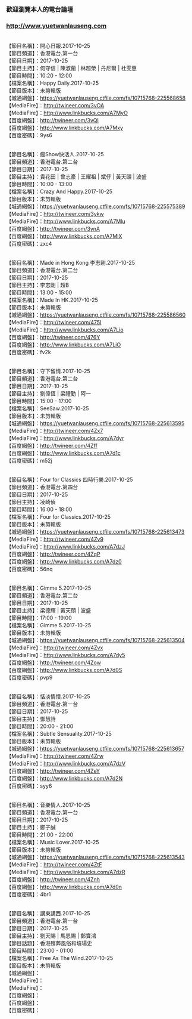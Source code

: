 ### 歡迎瀏覽本人的電台論壇
### http://www.yuetwanlauseng.com

<br>【節目名稱】：開心日報.2017-10-25
<br>【節目頻道】：香港電台.第一台
<br>【節目日期】：2017-10-25
<br>【節目主持】：何守信 | 陳淑蘭 | 林超榮 | 丹尼爾 | 杜雯惠
<br>【節目時間】：10:20 - 12:00
<br>【檔案名稱】：Happy Daily.2017-10-25
<br>【節目版本】：未剪輯版
<br>【城通網盤】：https://yuetwanlauseng.ctfile.com/fs/10715768-225568658
<br>【MediaFire】：http://twineer.com/3vOA
<br>【MediaFire】：http://www.linkbucks.com/A7MyO
<br>【百度網盤】：http://twineer.com/3vQI
<br>【百度網盤】：http://www.linkbucks.com/A7Mxy
<br>【百度密碼】：9ys6

<br>【節目名稱】：瘋Show快活人.2017-10-25
<br>【節目頻道】：香港電台.第二台
<br>【節目日期】：2017-10-25
<br>【節目主持】：貴花田 | 曾志豪 | 王耀祖 | 斌仔 | 黃天頤 | 波盛
<br>【節目時間】：10:00 - 13:00
<br>【檔案名稱】：Crazy And Happy.2017-10-25
<br>【節目版本】：未剪輯版
<br>【城通網盤】：https://yuetwanlauseng.ctfile.com/fs/10715768-225575389
<br>【MediaFire】：http://twineer.com/3ykw
<br>【MediaFire】：http://www.linkbucks.com/A7Mlu
<br>【百度網盤】：http://twineer.com/3ynA
<br>【百度網盤】：http://www.linkbucks.com/A7MlX
<br>【百度密碼】：zxc4

<br>【節目名稱】：Made in Hong Kong 李志剛.2017-10-25
<br>【節目頻道】：香港電台.第二台
<br>【節目日期】：2017-10-25
<br>【節目主持】：李志剛 | 超B
<br>【節目時間】：13:00 - 15:00
<br>【檔案名稱】：Made In HK.2017-10-25
<br>【節目版本】：未剪輯版
<br>【城通網盤】：https://yuetwanlauseng.ctfile.com/fs/10715768-225586560
<br>【MediaFire】：http://twineer.com/475I
<br>【MediaFire】：http://www.linkbucks.com/A7Lio
<br>【百度網盤】：http://twineer.com/476Y
<br>【百度網盤】：http://www.linkbucks.com/A7LiO
<br>【百度密碼】：fv2k

<br>【節目名稱】：守下留情.2017-10-25
<br>【節目頻道】：香港電台.第二台
<br>【節目日期】：2017-10-25
<br>【節目主持】：劉偉恆 | 梁禮勤 | 阿一
<br>【節目時間】：15:00 - 17:00
<br>【檔案名稱】：SeeSaw.2017-10-25
<br>【節目版本】：未剪輯版
<br>【城通網盤】：https://yuetwanlauseng.ctfile.com/fs/10715768-225613595
<br>【MediaFire】：http://twineer.com/4Zx7
<br>【MediaFire】：http://www.linkbucks.com/A7dyr
<br>【百度網盤】：http://twineer.com/4Zff
<br>【百度網盤】：http://www.linkbucks.com/A7d1c
<br>【百度密碼】：m52j

<br>【節目名稱】：Four for Classics 四時行樂.2017-10-25
<br>【節目頻道】：香港電台.第四台
<br>【節目日期】：2017-10-25
<br>【節目主持】：凌崎偵
<br>【節目時間】：16:00 - 18:00
<br>【檔案名稱】：Four for Classics.2017-10-25
<br>【節目版本】：未剪輯版
<br>【城通網盤】：https://yuetwanlauseng.ctfile.com/fs/10715768-225613473
<br>【MediaFire】：http://twineer.com/4Zv9
<br>【MediaFire】：http://www.linkbucks.com/A7dzJ
<br>【百度網盤】：http://twineer.com/4ZqP
<br>【百度網盤】：http://www.linkbucks.com/A7dz0
<br>【百度密碼】：56nq

<br>【節目名稱】：Gimme 5.2017-10-25
<br>【節目頻道】：香港電台.第二台
<br>【節目日期】：2017-10-25
<br>【節目主持】：梁德輝 | 黃天頤 | 波盛
<br>【節目時間】：17:00 - 19:00
<br>【檔案名稱】：Gimme 5.2017-10-25
<br>【節目版本】：未剪輯版
<br>【城通網盤】：https://yuetwanlauseng.ctfile.com/fs/10715768-225613504
<br>【MediaFire】：http://twineer.com/4Zvx
<br>【MediaFire】：http://www.linkbucks.com/A7dy5
<br>【百度網盤】：http://twineer.com/4Zow
<br>【百度網盤】：http://www.linkbucks.com/A7d0S
<br>【百度密碼】：pvp9

<br>【節目名稱】：恬淡情懷.2017-10-25
<br>【節目頻道】：香港電台.第一台
<br>【節目日期】：2017-10-25
<br>【節目主持】：鄧慧詩
<br>【節目時間】：20:00 - 21:00
<br>【檔案名稱】：Subtle Sensuality.2017-10-25
<br>【節目版本】：未剪輯版
<br>【城通網盤】：https://yuetwanlauseng.ctfile.com/fs/10715768-225613657
<br>【MediaFire】：http://twineer.com/4Zrw
<br>【MediaFire】：http://www.linkbucks.com/A7dzV
<br>【百度網盤】：http://twineer.com/4ZeY
<br>【百度網盤】：http://www.linkbucks.com/A7d2N
<br>【百度密碼】：syy6

<br>【節目名稱】：音樂情人.2017-10-25
<br>【節目頻道】：香港電台.第一台
<br>【節目日期】：2017-10-25
<br>【節目主持】：鄭子誠
<br>【節目時間】：21:00 - 22:00
<br>【檔案名稱】：Music Lover.2017-10-25
<br>【節目版本】：未剪輯版
<br>【城通網盤】：https://yuetwanlauseng.ctfile.com/fs/10715768-225613543
<br>【MediaFire】：http://twineer.com/4ZtF
<br>【MediaFire】：http://www.linkbucks.com/A7dzR
<br>【百度網盤】：http://twineer.com/4Znh
<br>【百度網盤】：http://www.linkbucks.com/A7d0n
<br>【百度密碼】：4br1

<br>【節目名稱】：講東講西.2017-10-25
<br>【節目頻道】：香港電台.第一台
<br>【節目日期】：2017-10-25
<br>【節目主持】：劉天賜 | 馬恩賜 | 鄭寶鴻
<br>【節目話題】：香港殯葬風俗和墳場史
<br>【節目時間】：23:00 - 01:00
<br>【檔案名稱】：Free As The Wind.2017-10-25
<br>【節目版本】：未剪輯版
<br>【城通網盤】：
<br>【MediaFire】：
<br>【MediaFire】：
<br>【百度網盤】：
<br>【百度網盤】：
<br>【百度密碼】：
